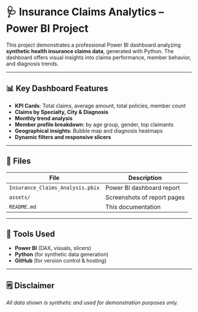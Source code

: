 # 🩺 Insurance Claims Analytics – Power BI Project

This project demonstrates a professional Power BI dashboard analyzing **synthetic health insurance claims data**, generated with Python. The dashboard offers visual insights into claims performance, member behavior, and diagnosis trends.

---

## 📊 Key Dashboard Features

- **KPI Cards**: Total claims, average amount, total policies, member count
- **Claims by Specialty, City & Diagnosis**
- **Monthly trend analysis**
- **Member profile breakdown**: by age group, gender, top claimants
- **Geographical insights**: Bubble map and diagnosis heatmaps
- **Dynamic filters and responsive slicers**

---

## 📁 Files

| File                             | Description                                      |
|----------------------------------|--------------------------------------------------|
| `Insurance_Claims_Analysis.pbix`| Power BI dashboard report                        |
| `assets/`                        | Screenshots of report pages                     |
| `README.md`                      | This documentation                              |

---

## 🔧 Tools Used

- **Power BI** (DAX, visuals, slicers)
- **Python** (for synthetic data generation)
- **GitHub** (for version control & hosting)

---

## 🗒️ Disclaimer

_All data shown is synthetic and used for demonstration purposes only._
